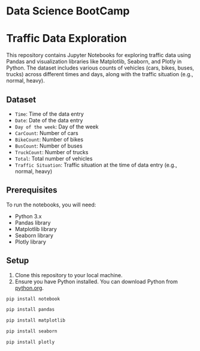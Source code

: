 # Data Science BootCamp
# Traffic Data Exploration

This repository contains Jupyter Notebooks for exploring traffic data using Pandas and visualization libraries like Matplotlib, Seaborn, and Plotly in Python. The dataset includes various counts of vehicles (cars, bikes, buses, trucks) across different times and days, along with the traffic situation (e.g., normal, heavy).

## Dataset

- `Time`: Time of the data entry
- `Date`: Date of the data entry
- `Day of the week`: Day of the week
- `CarCount`: Number of cars
- `BikeCount`: Number of bikes
- `BusCount`: Number of buses
- `TruckCount`: Number of trucks
- `Total`: Total number of vehicles
- `Traffic Situation`: Traffic situation at the time of data entry (e.g., normal, heavy)

## Prerequisites

To run the notebooks, you will need:

- Python 3.x
- Pandas library
- Matplotlib library
- Seaborn library
- Plotly library

## Setup

1. Clone this repository to your local machine.
2. Ensure you have Python installed. You can download Python from [python.org](https://www.python.org/downloads/).

```bash
pip install notebook
```
```bash
pip install pandas
```
```bash
pip install matplotlib
```
```bash
pip install seaborn
```
```bash
pip install plotly
```